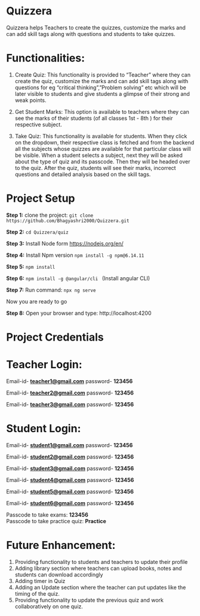 # Quizzera
Quizzera helps Teachers to create the quizzes, customize the marks and can add skill tags along with questions and students to take quizzes.

# Functionalities:
1)	Create Quiz: This functionality is provided to “Teacher” where they can create the quiz, customize the marks and can add skill tags along with questions for eg “critical thinking”,”Problem solving” etc which will be later visible to students and give students a glimpse of their strong and weak points.
	
2)	Get Student Marks: This option is available to teachers where they can see the marks of their students (of all classes 1st - 8th ) for their respective subject.

3)	Take Quiz: This functionality is available for students. When they click on the dropdown, their respective class is fetched and from the backend all the subjects whose quizzes are available for that particular class will be visible. When a student selects a subject, next they will be asked about the type of quiz and its passcode. Then they will be headed over to the quiz. After the quiz,  students will see their marks, incorrect questions and detailed analysis based on the skill tags.


# Project Setup
**Step 1:** clone the project: ``` git clone https://github.com/Bhagyashri2000/Quizzera.git ```

**Step 2:** ``` cd Quizzera/quiz ```

**Step 3:** Install Node form  https://nodejs.org/en/

**Step 4:** Install Npm version ``` npm install -g npm@6.14.11 ```

**Step 5:** ``` npm install ```

**Step 6:** ```npm install -g @angular/cli ``` (Install angular CLI)

**Step 7:** Run command:   ``` npx ng serve ```


Now you are ready to go 

**Step 8:** Open your browser and type: http://localhost:4200

# Project Credentials
# Teacher Login: <br />
Email-id- **teacher1@gmail.com**
password- **123456**<br />

Email-id- **teacher2@gmail.com**
password- **123456**<br />

Email-id- **teacher3@gmail.com**
password- **123456**<br />

# Student Login: <br />
Email-id- **student1@gmail.com**
password- **123456**

Email-id- **student2@gmail.com**
password- **123456**

Email-id- **student3@gmail.com**
password- **123456**

Email-id- **student4@gmail.com**
password- **123456**

Email-id- **student5@gmail.com**
password- **123456**

Email-id- **student6@gmail.com**
password- **123456**

Passcode to take exams:
**123456** <br />
Passcode to take practice quiz:
**Practice**


# Future Enhancement:
1.	Providing functionality to students and teachers to update their profile
2.	Adding library section where teachers can upload books, notes and students can download accordingly
3.	Adding timer in Quiz
4.	Adding an Update section where the teacher can put updates like the timing of the quiz.
5.	Providing functionality to update the previous quiz and work collaboratively on one quiz.



